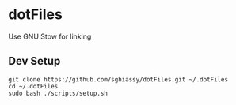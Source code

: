 # dotFiles

Use GNU Stow for linking

## Dev Setup

```
git clone https://github.com/sghiassy/dotFiles.git ~/.dotFiles
cd ~/.dotFiles
sudo bash ./scripts/setup.sh
```
